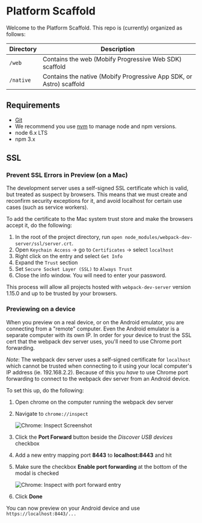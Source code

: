 # Platform Scaffold

Welcome to the Platform Scaffold. This repo is (currently) organized as follows:

| Directory | Description                                                         |
| --------- | ------------------------------------------------------------------- |
| `/web`    | Contains the web (Mobify Progressive Web SDK) scaffold              |
| `/native` | Contains the native (Mobify Progressive App SDK, or Astro) scaffold |

## Requirements

- [Git](https://git-scm.com/)
- We recommend you use [nvm](https://github.com/creationix/nvm#installation) to
manage node and npm versions.
- node 6.x LTS
- npm 3.x

## SSL

### Prevent SSL Errors in Preview (on a Mac)

The development server uses a self-signed SSL certificate which is
valid, but treated as suspect by browsers. This means that we must
create and reconfirm security exceptions for it, and avoid localhost
for certain use cases (such as service workers).

To add the certificate to the Mac system trust store and make the
browsers accept it, do the following:

1. In the root of the project directory, run `open node_modules/webpack-dev-server/ssl/server.crt`.
2. Open `Keychain Access` -> go to `Certificates` -> select `localhost`
3. Right click on the entry and select `Get Info`
4. Expand the `Trust` section
5. Set `Secure Socket Layer (SSL)` to `Always Trust`
6. Close the info window. You will need to enter your password.

This process will allow all projects hosted with `webpack-dev-server`
version 1.15.0 and up to be trusted by your browsers.

### Previewing on a device

When you preview on a real device, or on the Android emulator, you are
connecting from a "remote" computer. Even the Android emulator is a separate
computer with its own IP. In order for your device to trust the SSL cert
that the webpack dev server uses, you'll need to use Chrome port forwarding.

_Note_: The webpack dev server uses a self-signed certificate for `localhost`
        which cannot be trusted when connecting to it using your local
        computer's IP address (ie. 192.168.2.2). Because of this you *have*
        to use Chrome port forwarding to connect to the webpack dev server
        from an Android device.

To set this up, do the following:

1. Open chrome on the computer running the webpack dev server
2. Navigate to `chrome://inspect`

   ![Chrome: Inspect Screenshot](dev-server/assets/chrome-inspect.png)

3. Click the **Port Forward** button beside the *Discover USB devices* checkbox
4. Add a new entry mapping port **8443** to **localhost:8443** and hit <Enter>
5. Make sure the checkbox **Enable port forwarding** at the bottom of the modal is checked

   ![Chrome: Inspect with port forward entry](dev-server/assets/chrome-inspect-port-forward.png)

6. Click **Done**

You can now preview on your Android device and use `https://localhost:8443/...`
